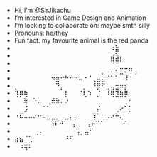 -  Hi, I’m @SirJikachu
-  I’m interested in Game Design and Animation
-  I’m looking to collaborate on: maybe smth silly
-  Pronouns: he/they
-  Fun fact: my favourite animal is the red panda
-   ⠀⠀⠀⠀⠀⠀⠀⠀⠀⠀⠀⠀⠀⠀⠀⠀⠀⠀⠀⠀⠀⠰⣷⠀⠀
-   ⠀⠀⠀⠀⠀⠀⠀⠀⠀⠀⠀⠀⠀⠀⠀⠀⠀⠀⠀⠀⠀⣴⣳⡄⠀⠀⠀
-   ⠀⠀⠀⠀⠀⠀⠀⠀⠀⠀⠀⠀⠀⠀⠀⠀⠀⠀⠀⠀⠀⠙⠛⠁⠀⠀⠀
- ⠀⠀⠀⠀⠀⠀⠀⠀⠀⠀⠀⠀⠀⠀⠀⠀⠀⠀⠀⡀⠠⠄⠂⣉⠍⠛⢠
-  ⠀⠀⠀⠀⠀⠀⠀⠀⠲⣶⠒⠓⠒⠒⠤⠐⠈⢀⣤⣤⠊⠁⠁⠀⠸
-   ⡀⠀⠀⠀⠀⠀⠀⠀⠀⠙⡄⠀⠀⠀⠀⡀⠀⠘⡿⠋⣀⢤⣲⠶⡆
-  ⢹⡿⢷⠀⠀⠀⠀⠀⠀⠀⠀⡇⠀⠀⠈⢇⠱⠀⡈⠀⠸⢿⣹⣷⡿⠀
- ⠀⠀⢷⠀⠑⢄⠀⢀⠾⠷⠄⠔⠀⠀⠀⠀⠀⠀⢀⠀⠀⠀⠀⠀⢀⠂⠀
- ⠀⠀⣨⠀⠀⠀⠉⠁⠀⠀⠀⠀⠀⠀⠀⠀⠀⠀⡌⠀⠀⠀⢀⠔⠁⡁⠀
- ⠐⠯⠤⠤⠔⠒⠤⣀⣀⡀⠀⣀⡄⡄⠀⠀⠀⢹⠁⢀⡠⠔⠓⢄⠀⠀⠀
- ⠀  ⠀ ⠀⠀⠀⠀⠀⠰⠇⠚⠁⠀⡄⠀⠀⢠⠞⠉⠁⠀⠀⠀⠀⠋⠀⠀
- ⠀⠀ ⠀⠀⢀⡄⠀⠀⠀⠀⠀⠀⠀⢡⡀⣤⠋⠀⠀⠀⠀⠀⠀⠀⠀⠀⠀
-   ⣴⣦⠈⢁⠀⠀⠀⠀⠀⠀⠀⠘⠋⠀⠀⠀⠀⠀⠀⠀⠀⠀⠀⠀⠀
- ⠀⠰⢿⠇⠀⠀⠀⠀⠀⠀⠀⠀⠀⠀⠀⠀⠀⠀⠀⠀⠀⠀⠀
